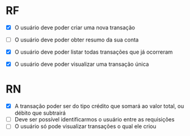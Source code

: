 # RF

- [x] O usuário deve poder criar uma nova transação
- [ ] O usuário deve poder obter resumo da sua conta
- [x] O usuário deve poder listar todas transações que já ocorreram
- [x] O usuário deve poder visualizar uma transação única


# RN

- [x] A transação poder ser do tipo crédito que somará ao valor total, ou débito que subtrairá
- [ ] Deve ser possível identificarmos o usuário entre as requisições
- [ ] O usuário só pode visualizar transações o qual ele criou